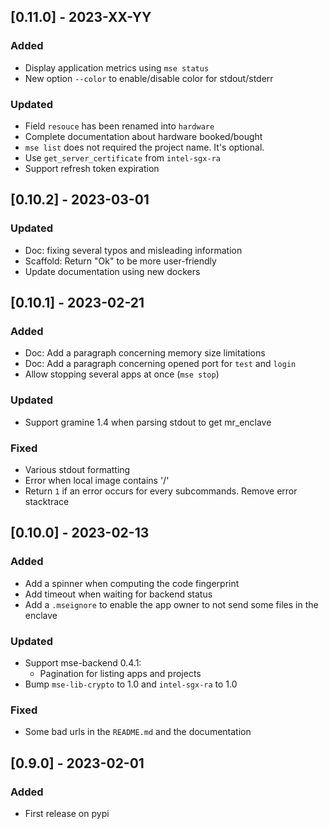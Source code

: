 ## \[0.11.0\] - 2023-XX-YY

### Added

* Display application metrics using `mse status`
* New option `--color` to enable/disable color for stdout/stderr

### Updated

* Field `resouce` has been renamed into `hardware`
* Complete documentation about hardware booked/bought
* `mse list` does not required the project name. It's optional.
* Use `get_server_certificate` from `intel-sgx-ra`
* Support refresh token expiration

## \[0.10.2\] - 2023-03-01

### Updated

* Doc: fixing several typos and misleading information
* Scaffold: Return "Ok" to be more user-friendly
* Update documentation using new dockers

## \[0.10.1\] - 2023-02-21

### Added

* Doc: Add a paragraph concerning memory size limitations
* Doc: Add a paragraph concerning opened port for `test` and `login`
* Allow stopping several apps at once (`mse stop`)

### Updated

* Support gramine 1.4 when parsing stdout to get mr_enclave

### Fixed

* Various stdout formatting 
* Error when local image contains '/' 
* Return `1` if an error occurs for every subcommands. Remove error stacktrace

## \[0.10.0\] - 2023-02-13

### Added

* Add a spinner when computing the code fingerprint
* Add timeout when waiting for backend status
* Add a `.mseignore` to enable the app owner to not send some files in the enclave

### Updated

* Support mse-backend 0.4.1:
  * Pagination for listing apps and projects
* Bump `mse-lib-crypto` to 1.0 and `intel-sgx-ra` to 1.0

### Fixed

* Some bad urls in the `README.md` and the documentation

## \[0.9.0\] - 2023-02-01

### Added

* First release on pypi